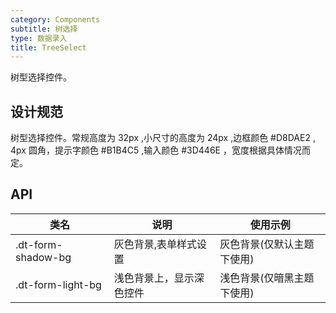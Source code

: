 ```yaml
---
category: Components
subtitle: 树选择
type: 数据录入
title: TreeSelect
---
```


树型选择控件。

## 设计规范

树型选择控件。常规高度为 32px ,小尺寸的高度为 24px ,边框颜色 #D8DAE2 , 4px 圆角，提示字颜色 #B1B4C5 ,输入颜色 #3D446E ，宽度根据具体情况而定。

## API

|类名  |说明  |使用示例  |
|---------|---------|---------|
|.dt-form-shadow-bg  | 灰色背景,表单样式设置   | 灰色背景(仅默认主题下使用)   |
|.dt-form-light-bg  | 浅色背景上，显示深色控件   | 浅色背景(仅暗黑主题下使用)   |
